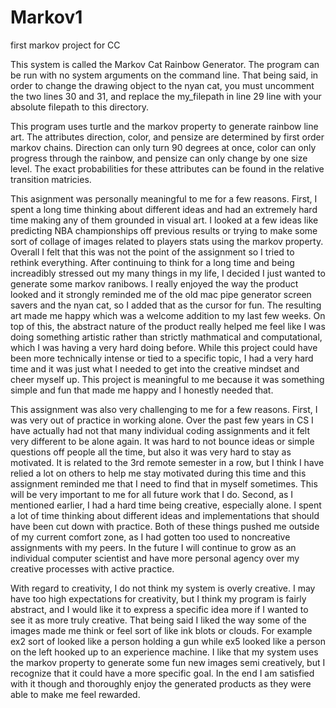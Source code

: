 # Markov1
first markov project for CC


This system is called the Markov Cat Rainbow Generator. The program can be run with no system arguments on the command line. That being said, in order to change the drawing object to the nyan cat, you must uncomment the two lines 30 and 31, and replace the my_filepath in line 29 line with your absolute filepath to this directory. 

This program uses turtle and the markov property to generate rainbow line art. The attributes direction, color, and pensize are determined by first order markov chains. Direction can only turn 90 degrees at once, color can only progress through the rainbow, and pensize can only change by one size level. The exact probabilities for these attributes can be found in the relative transition matricies. 

This asignment was personally meaningful to me for a few reasons. First, I spent a long time thinking about different ideas and had an extremely hard time making any of them grounded in visual art. I looked at a few ideas like predicting NBA championships off previous results or trying to make some sort of collage of images related to players stats using the markov property. Overall I felt that this was not the point of the assignment so I tried to rethink everything. After continuing to think for a long time and being increadibly stressed out my many things in my life, I decided I just wanted to generate some markov ranibows. I really enjoyed the way the product looked and it strongly reminded me of the old mac pipe generator screen savers and the nyan cat, so I added that as the cursor for fun. The resulting art made me happy which was a welcome addition to my last few weeks. On top of this, the abstract nature of the product really helped me feel like I was doing something artistic rather than strictly mathmatical and computational, which I was having a very hard doing before. While this project could have been more technically intense or tied to a specific topic, I had a very hard time and it was just what I needed to get into the creative mindset and cheer myself up. This project is meaningful to me because it was something simple and fun that made me happy and I honestly needed that. 

This assignment was also very challenging to me for a few reasons. First, I was very out of practice in working alone. Over the past few years in CS I have actually had not that many individual coding assignments and it felt very different to be alone again. It was hard to not bounce ideas or simple questions off people all the time, but also it was very hard to stay as motivated. It is related to the 3rd remote semester in a row, but I think I have relied a lot on others to help me stay motivated during this time and this assignment reminded me that I need to find that in myself sometimes. This will be very important to me for all future work that I do. Second, as I mentioned earlier, I had a hard time being creative, especially alone. I spent a lot of time thinking about different ideas and implementations that should have been cut down with practice. Both of these things pushed me outside of my current comfort zone, as I had gotten too used to noncreative assignments with my peers. In the future I will continue to grow as an individual computer scientist and have more personal agency over my creative processes with active practice. 

With regard to creativity, I do not think my system is overly creative. I may have too high expectations for creativity, but I think my program is fairly abstract, and I would like it to express a specific idea more if I wanted to see it as more truly creative. That being said I liked the way some of the images made me think or feel sort of like ink blots or clouds. For example ex2 sort of looked like a person holding a gun while ex5 looked like a person on the left hooked up to an experience machine. I like that my system uses the markov property to generate some fun new images semi creatively, but I recognize that it could have a more specific goal. In the end I am satisfied with it though and thoroughly enjoy the generated products as they were able to make me feel rewarded. 

